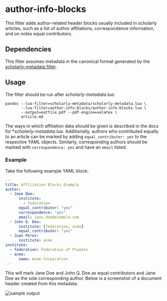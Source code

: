 # author-info-blocks

This filter adds author-related header blocks usually included in
scholarly articles, such as a list of author affiliations,
correspondence information, and on notes equal contributors.


## Dependencies

This filter assumes metadata in the canonical format generated by
the [scholarly-metadata filter](../scholarly-metadata).

## Usage

The filter should be run after *scholarly-metadata.lua*:

    pandoc --lua-filter=scholarly-metadata/scholarly-metadata.lua \
           --lua-filter=author-info-blocks/author-info-blocks.lua \
           --output=outfile.pdf --pdf-engine=xelatex \
           article.md

The ways in which affiliation data should be given is described
in the docs for **scholarly-metadata.lua*. Additionally, authors
who contributed equally to an article can be marked by adding
`equal_contributor: yes` to the respective YAML objects.
Similarly, corresponding authors should be marked with
`correspondence: yes` and have an `email` listed.

### Example

Take the following example YAML block:

``` yaml
---
title: Affiliation Blocks Example 
author:
  - Jane Doe:
      institute:
        - federation
      equal_contributor: "yes"
      correspondence: "yes"
      email: jane.doe@example.com
  - John Q. Doe:
      institute: [federation, acme]
      equal_contributor: "yes"
  - Juan Pérez:
      institute: acme
institute:
  - federation: Federation of Planets
  - acme:
      name: Acme Corporation
---
```

This will mark Jane Doe and John Q. Doe as equal contributors and
Jane Doe as the sole corresponding author. Below is a screenshot
of a document header created from this metadata.

![sample output](sample.png)
